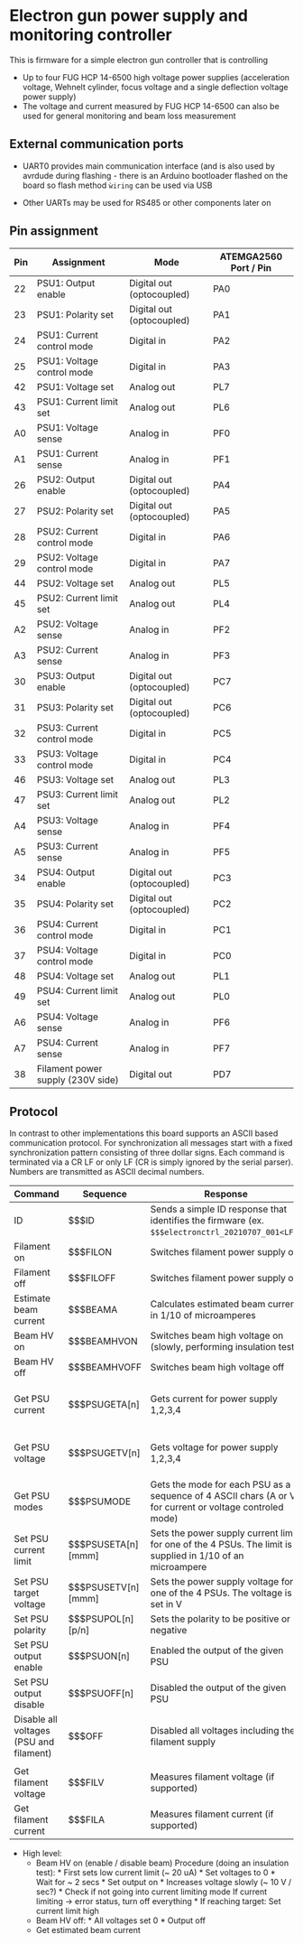 # Electron gun power supply and monitoring controller

This is firmware for a simple electron gun controller that is controlling

* Up to four FUG HCP 14-6500 high voltage power supplies (acceleration
  voltage, Wehnelt cylinder, focus voltage and a single deflection voltage
  power supply)
* The voltage and current measured by FUG HCP 14-6500 can also be used for
  general monitoring and beam loss measurement

## External communication ports

* UART0 provides main communication interface (and is also used by avrdude
  during flashing - there is an Arduino bootloader flashed on the board so
  flash method ```ẁiring``` can be used via USB

* Other UARTs may be used for RS485 or other components later on

## Pin assignment

| Pin | Assignment                          | Mode                      | ATEMGA2560 Port / Pin |
| --- | ----------------------------------- | ------------------------- | --------------------- |
| 22  | PSU1: Output enable                 | Digital out (optocoupled) | PA0                   |
| 23  | PSU1: Polarity set                  | Digital out (optocoupled) | PA1                   |
| 24  | PSU1: Current control mode          | Digital in                | PA2                   |
| 25  | PSU1: Voltage control mode          | Digital in                | PA3                   |
| 42  | PSU1: Voltage set                   | Analog out                | PL7                   |
| 43  | PSU1: Current limit set             | Analog out                | PL6                   |
| A0  | PSU1: Voltage sense                 | Analog in                 | PF0                   |
| A1  | PSU1: Current sense                 | Analog in                 | PF1                   |
| 26  | PSU2: Output enable                 | Digital out (optocoupled) | PA4                   |
| 27  | PSU2: Polarity set                  | Digital out (optocoupled) | PA5                   |
| 28  | PSU2: Current control mode          | Digital in                | PA6                   |
| 29  | PSU2: Voltage control mode          | Digital in                | PA7                   |
| 44  | PSU2: Voltage set                   | Analog out                | PL5                   |
| 45  | PSU2: Current limit set             | Analog out                | PL4                   |
| A2  | PSU2: Voltage sense                 | Analog in                 | PF2                   |
| A3  | PSU2: Current sense                 | Analog in                 | PF3                   |
| 30  | PSU3: Output enable                 | Digital out (optocoupled) | PC7                   |
| 31  | PSU3: Polarity set                  | Digital out (optocoupled) | PC6                   |
| 32  | PSU3: Current control mode          | Digital in                | PC5                   |
| 33  | PSU3: Voltage control mode          | Digital in                | PC4                   |
| 46  | PSU3: Voltage set                   | Analog out                | PL3                   |
| 47  | PSU3: Current limit set             | Analog out                | PL2                   |
| A4  | PSU3: Voltage sense                 | Analog in                 | PF4                   |
| A5  | PSU3: Current sense                 | Analog in                 | PF5                   |
| 34  | PSU4: Output enable                 | Digital out (optocoupled) | PC3                   |
| 35  | PSU4: Polarity set                  | Digital out (optocoupled) | PC2                   |
| 36  | PSU4: Current control mode          | Digital in                | PC1                   |
| 37  | PSU4: Voltage control mode          | Digital in                | PC0                   |
| 48  | PSU4: Voltage set                   | Analog out                | PL1                   |
| 49  | PSU4: Current limit set             | Analog out                | PL0                   |
| A6  | PSU4: Voltage sense                 | Analog in                 | PF6                   |
| A7  | PSU4: Current sense                 | Analog in                 | PF7                   |
| 38  | Filament power supply (230V side)   | Digital out               | PD7                   |

## Protocol

In contrast to other implementations this board supports an ASCII based
communication protocol. For synchronization all messages start with a
fixed synchronization pattern consisting of three dollar signs. Each command
is terminated via a CR LF or only LF (CR is simply ignored by the serial
parser). Numbers are transmitted as ASCII decimal numbers.

| Command                                 | Sequence               | Response                                                                                                     | Status                           |
| --------------------------------------- | ---------------------- | ------------------------------------------------------------------------------------------------------------ | -------------------------------- |
| ID                                      | $$$ID<LF>              | Sends a simple ID response that identifies the firmware (ex. ```$$$electronctrl_20210707_001<LF>```)         | working, tested                  |
| Filament on                             | $$$FILON<LF>           | Switches filament power supply on                                                                            |                                  |
| Filament off                            | $$$FILOFF<LF>          | Switches filament power supply off                                                                           |                                  |
| Estimate beam current                   | $$$BEAMA<LF>           | Calculates estimated beam current in 1/10 of microamperes                                                    |                                  |
| Beam HV on                              | $$$BEAMHVON<LF>        | Switches beam high voltage on (slowly, performing insulation test)                                           |                                  |
| Beam HV off                             | $$$BEAMHVOFF<LF>       | Switches beam high voltage off                                                                               |                                  |
| Get PSU current                         | $$$PSUGETA[n]<LF>      | Gets current for power supply 1,2,3,4                                                                        | working, tested (maybe rescsale) |
| Get PSU voltage                         | $$$PSUGETV[n]<LF>      | Gets voltage for power supply 1,2,3,4                                                                        | working, tested (maybe rescsale) |
| Get PSU modes                           | $$$PSUMODE<LF>         | Gets the mode for each PSU as a sequence of 4 ASCII chars (A or V for current or voltage controled mode)     |                                  |
| Set PSU current limit                   | $$$PSUSETA[n][mmm]<LF> | Sets the power supply current limit for one of the 4 PSUs. The limit is supplied in 1/10 of an microampere   |                                  |
| Set PSU target voltage                  | $$$PSUSETV[n][mmm]<LF> | Sets the power supply voltage for one of the 4 PSUs. The voltage is set in V                                 |                                  |
| Set PSU polarity                        | $$$PSUPOL[n][p/n]<LF>  | Sets the polarity to be positive or negative                                                                 | working                          |
| Set PSU output enable                   | $$$PSUON[n]<LF>        | Enabled the output of the given PSU                                                                          | working                          |
| Set PSU output disable                  | $$$PSUOFF[n]<LF>       | Disabled the output of the given PSU                                                                         | working                          |
| Disable all voltages (PSU and filament) | $$$OFF<LF>             | Disabled all voltages including the filament supply                                                          |                                  |
|                                         |                        |                                                                                                              |                                  |
| Get filament voltage                    | $$$FILV<LF>            | Measures filament voltage (if supported)                                                                     |                                  |
| Get filament current                    | $$$FILA<LF>            | Measures filament current (if supported)                                                                     |                                  |

* High level:
    * Beam HV on (enable / disable beam)
        Procedure (doing an insulation test):
            * First sets low current limit (~ 20 uA)
            * Set voltages to 0
            * Wait for ~ 2 secs
            * Set output on
            * Increases voltage slowly (~ 10 V / sec?)
            * Check if not going into current limiting mode
                If current limiting -> error status, turn off everything
            * If reaching target: Set current limit high
    * Beam HV off:
            * All voltages set 0
            * Output off
    * Get estimated beam current
